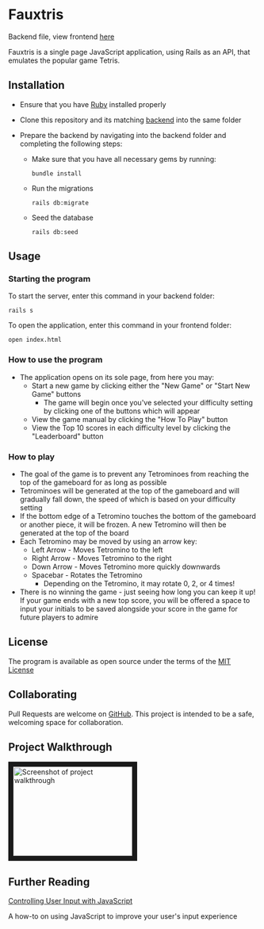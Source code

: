 # Fauxtris

Backend file, view frontend [here](https://github.com/rebeccahickson/fauxtris-frontend)

Fauxtris is a single page JavaScript application, using Rails as an API, that emulates the popular game Tetris.

## Installation

- Ensure that you have [Ruby](https://www.ruby-lang.org/en/downloads/) installed properly
- Clone this repository and its matching [backend](https://github.com/rebeccahickson/fauxtris-frontend) into the same folder
- Prepare the backend by navigating into the backend folder and completing the following steps:

  - Make sure that you have all necessary gems by running:

    ```
    bundle install
    ```

  - Run the migrations

    ```
    rails db:migrate
    ```

  - Seed the database

    ```
    rails db:seed
    ```

## Usage

### Starting the program

To start the server, enter this command in your backend folder:

```
rails s
```

To open the application, enter this command in your frontend folder:

```
open index.html
```

### How to use the program

- The application opens on its sole page, from here you may:
  - Start a new game by clicking either the "New Game" or "Start New Game" buttons
    - The game will begin once you've selected your difficulty setting by clicking one of the buttons which will appear
  - View the game manual by clicking the "How To Play" button
  - View the Top 10 scores in each difficulty level by clicking the "Leaderboard" button

### How to play

- The goal of the game is to prevent any Tetrominoes from reaching the top of the gameboard for as long as possible
- Tetrominoes will be generated at the top of the gameboard and will gradually fall down, the speed of which is based on your difficulty setting
- If the bottom edge of a Tetromino touches the bottom of the gameboard or another piece, it will be frozen. A new Tetromino will then be generated at the top of the board
- Each Tetromino may be moved by using an arrow key:
  - Left Arrow - Moves Tetromino to the left
  - Right Arrow - Moves Tetromino to the right
  - Down Arrow - Moves Tetromino more quickly downwards
  - Spacebar - Rotates the Tetromino
    - Depending on the Tetromino, it may rotate 0, 2, or 4 times!
- There is no winning the game - just seeing how long you can keep it up! If your game ends with a new top score, you will be offered a space to input your initials to be saved alongside your score in the game for future players to admire

## License

The program is available as open source under the terms of the [MIT License](https://opensource.org/licenses/MIT)

## Collaborating

Pull Requests are welcome on [GitHub](https://github.com/rebeccahickson/fauxtris-backend). This project is intended to be a safe, welcoming space for collaboration.

## Project Walkthrough

<a href="https://youtu.be/sCUz-KM0baE
" target="_blank"><img src="http://img.youtube.com/vi/sCUz-KM0baE/0.jpg" 
alt="Screenshot of project walkthrough" width="240" height="180" border="10" /></a>

## Further Reading

[Controlling User Input with JavaScript](https://levelup.gitconnected.com/controlling-user-input-with-javascript-98438e8007f6)

A how-to on using JavaScript to improve your user's input experience
